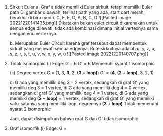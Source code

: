 1. Sirkuit Euler
   a. Graf a tidak memiliki Euler sirkuit, tetapi memiliki Euler path
   Di gambar dibawah, terlihat path yang ada, 
   start dart merah, berakhir di biru muda.
   C, F, E, D, A, B, C, D
   ![[Pasted image 20221220141435.png]]
   Dikatakan bukan euler circuit dikarenakan untuk semua edge dilewati, tidak ada kombinasi dimana initial vertexnya sama dengan end vertexnya.
   
   b. Merupakan Euler Circuit karena graf tersebut dapat membentuk sirkuit yang melewati semua edgenya. Rute sirkuitnya adalah
   u, y, z, u, s, z, r, s, t, u, v, w, x, y, w, u
![[Pasted image 20221220140707.png]]

2. Tidak isomorphic
   (i) Edge:
   G = 6
   G' = 6
   Memenuhi syarat 1 isomorphic
   
   (ii) Degree vertex
   G = (1, 3, **3**, 2, **(3 + loop)**)
   G' = (**4**, **(2 + loop)**, 3, 2, 1)
   
   di G ada yang memiliki deg 3 = 2 vertex, sedangkan di graf G' yang memiliki deg 3 = 1 vertex,
   di G ada yang memiliki deg 4 = 0 vertex, sedangkan di graf G' yang memiliki deg 4 = 1 vertex,
   di G ada yang memiliki deg **(2 + loop)** = 1 vertex, sedangkan di graf G' yang memiliki satu-satunya yang memiliki loop, degreenya **(3 + loop)**
   Tidak memenuhi syarat 2 isomorphic
   
   Jadi, dapat disimpulkan bahwa graf G dan G' tidak isomorphic

3. Graf isomorfik
   (i) Edge:
   G = 